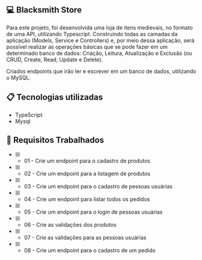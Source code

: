 ## 💻 Blacksmith Store

Para este projeto, foi desenvolvida uma loja de itens medievais, no formato de uma API, utilizando Typescript. Construindo todas as camadas da aplicação (Models, Service e Controllers) e, por meio dessa aplicação, será possível realizar as operações básicas que se pode fazer em um determinado banco de dados: Criação, Leitura, Atualização e Exclusão (ou CRUD, Create, Read, Update e Delete).

Criados endpoints que irão ler e escrever em um banco de dados, utilizando o MySQL.

## 📋 Tecnologias utilizadas

- TypeScript
- Mysql


## :open_file_folder: **Requisitos Trabalhados**
- [x]  - 01 - Crie um endpoint para o cadastro de produtos
- [x]  - 02 - Crie um endpoint para a listagem de produtos
- [x]  - 03 - Crie um endpoint para o cadastro de pessoas usuárias
- [x]  - 04 - Crie um endpoint para listar todos os pedidos
- [x]  - 05 - Crie um endpoint para o login de pessoas usuárias
- [x]  - 06 - Crie as validações dos produtos
- [x]  - 07 - Crie as validações para as pessoas usuárias
- [x]  - 08 - Crie um endpoint para o cadastro de um pedido

